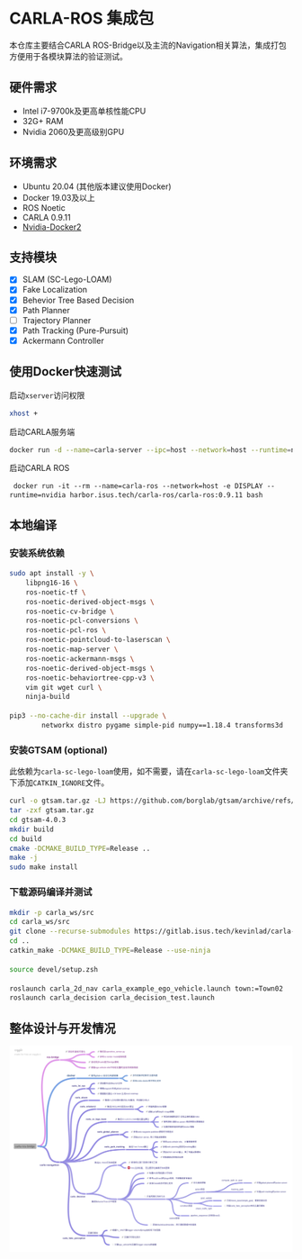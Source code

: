 # CARLA-ROS 集成包

本仓库主要结合CARLA ROS-Bridge以及主流的Navigation相关算法，集成打包方便用于各模块算法的验证测试。

## 硬件需求

* Intel i7-9700k及更高单核性能CPU 
* 32G+ RAM
* Nvidia 2060及更高级别GPU

## 环境需求

* Ubuntu 20.04 (其他版本建议使用Docker)
* Docker 19.03及以上
* ROS Noetic
* CARLA 0.9.11
* [Nvidia-Docker2](https://github.com/NVIDIA/nvidia-docker)

## 支持模块

- [x] SLAM (SC-Lego-LOAM)
- [x] Fake Localization 
- [x] Behevior Tree Based Decision
- [x] Path Planner
- [ ] Trajectory Planner
- [x] Path Tracking (Pure-Pursuit)
- [x] Ackermann Controller

## 使用Docker快速测试


启动`xserver`访问权限
```bash
xhost +
```

启动CARLA服务端

```bash
docker run -d --name=carla-server --ipc=host --network=host --runtime=nvidia --gpus all -e SDL_VIDEODRIVER=offscreen --restart=always harbor.isus.tech/carlasim/carla:0.9.11 bash CarlaUE4.sh
```

启动CARLA ROS
```
 docker run -it --rm --name=carla-ros --network=host -e DISPLAY --runtime=nvidia harbor.isus.tech/carla-ros/carla-ros:0.9.11 bash
```

## 本地编译

### 安装系统依赖

```bash
sudo apt install -y \
    libpng16-16 \
    ros-noetic-tf \
    ros-noetic-derived-object-msgs \
    ros-noetic-cv-bridge \
    ros-noetic-pcl-conversions \
    ros-noetic-pcl-ros \
    ros-noetic-pointcloud-to-laserscan \
    ros-noetic-map-server \
    ros-noetic-ackermann-msgs \
    ros-noetic-derived-object-msgs \
    ros-noetic-behaviortree-cpp-v3 \
    vim git wget curl \
    ninja-build
    
pip3 --no-cache-dir install --upgrade \
        networkx distro pygame simple-pid numpy==1.18.4 transforms3d    
```

### 安装GTSAM (optional)
此依赖为`carla-sc-lego-loam`使用，如不需要，请在`carla-sc-lego-loam`文件夹下添加`CATKIN_IGNORE`文件。

```bash
curl -o gtsam.tar.gz -LJ https://github.com/borglab/gtsam/archive/refs/tags/4.0.3.tar.gz
tar -zxf gtsam.tar.gz
cd gtsam-4.0.3
mkdir build
cd build
cmake -DCMAKE_BUILD_TYPE=Release ..
make -j
sudo make install
```

### 下载源码编译并测试

```bash
mkdir -p carla_ws/src
cd carla_ws/src
git clone --recurse-submodules https://gitlab.isus.tech/kevinlad/carla-ros-bridge.git
cd ..
catkin_make -DCMAKE_BUILD_TYPE=Release --use-ninja

source devel/setup.zsh

roslaunch carla_2d_nav carla_example_ego_vehicle.launch town:=Town02
roslaunch carla_decision carla_decision_test.launch
```

## 整体设计与开发情况

![carla-ros-bridge.png](/carla-ros-bridge.png)
